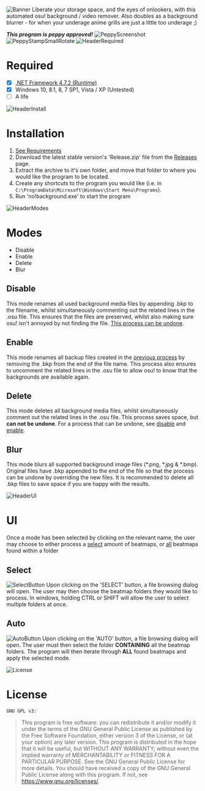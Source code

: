 ![Banner](https://user-images.githubusercontent.com/16698604/75624773-613fb600-5bf2-11ea-91e1-678ef262bb6f.png)
Liberate your storage space, and the eyes of onlookers, with this automated osu! background / video remover. Also doubles as a background blurrer - for when your underage anime grills are just a little too underage ;)

***This program is peppy approved!***
![PeppyScreenshot](https://user-images.githubusercontent.com/16698604/75625527-e8445c80-5bf9-11ea-9328-a03ce0cf49f4.png)![PeppyStampSmallRotate](https://user-images.githubusercontent.com/16698604/75625578-66086800-5bfa-11ea-9f3c-5109d993743e.png)
![HeaderRequired](https://user-images.githubusercontent.com/16698604/75624946-55ed8a00-5bf4-11ea-91a2-ddcdd45f2092.png)
# Required
- [x] [.NET Framework 4.7.2 (Runtime)](https://dotnet.microsoft.com/download/dotnet-framework)
- [x] Windows 10, 8.1, 8, 7 SP1, Vista / XP (Untested)
- [ ] A life

![HeaderInstall](https://user-images.githubusercontent.com/16698604/75624945-5423c680-5bf4-11ea-98a0-a1a3d2a6d1c8.png)
# Installation
1. [See Requirements](#requirements)
2. Download the latest stable version's 'Release.zip' file from the [Releases](https://github.com/starflash-studios/osu-backgroundpurger/releases) page.
3. Extract the archive to it's own folder, and move that folder to where you would like the program to be located.
4. Create any shortcuts to the program you would like (i.e. in `C:\ProgramData\Microsoft\Windows\Start Menu\Programs`).
5. Run 'no!background.exe' to start the program

![HeaderModes](https://user-images.githubusercontent.com/16698604/75624881-b7612900-5bf3-11ea-8f3a-6080751e55df.png)
# Modes
* Disable
* Enable
* Delete
* Blur

## Disable
This mode renames all used background media files by appending .bkp to the filename, whilst simultaneously commenting out the related lines in the .osu file. This ensures that the files are preserved, whilst also making sure osu! isn't annoyed by not finding the file. [This process can be undone](#enable).

## Enable
This mode renames all backup files created in the [previous process](#disable) by removing the .bkp from the end of the file name. This process also ensures to uncomment the related lines in the .osu file to allow osu! to know that the backgrounds are available again.

## Delete
This mode deletes all background media files, whilst simultaneously comment out the related lines in the .osu file. This process saves space, but **can not be undone**. For a process that can be undone, see [disable](#disable) and [enable](#enable).

## Blur
This mode blurs all supported background image files (*.png, *.jpg & *.bmp). Original files have .bkp appended to the end of the file so that the process can be undone by overriding the new files. It is recommended to delete all .bkp files to save space if you are happy with the results.

![HeaderUI](https://user-images.githubusercontent.com/16698604/75624880-b62ffc00-5bf3-11ea-814b-f32f03965525.png)
# UI
Once a mode has been selected by clicking on the relevant name, the user may choose to either process a [select](#select) amount of beatmaps, or [all](#auto) beatmaps found within a folder

## Select
![SelectButton](https://user-images.githubusercontent.com/16698604/75624884-bb8d4680-5bf3-11ea-9d48-ad93192acd03.png)
Upon clicking on the 'SELECT' button, a file browsing dialog will open. The user may then choose the beatmap folders they would like to process. In windows, holding CTRL or SHIFT will allow the user to select multiple folders at once.

## Auto
![AutoButton](https://user-images.githubusercontent.com/16698604/75625433-e4fca100-5bf8-11ea-80fb-c6f84ed375a1.png)
Upon clicking on the 'AUTO' button, a file browsing dialog will open. The user must then select the folder **CONTAINING** all the beatmap folders. The program will then iterate through **ALL** found beatmaps and apply the selected mode.

![License](https://user-images.githubusercontent.com/16698604/75624962-7b7a9380-5bf4-11ea-9395-6c818508d7eb.png)
# License
`GNU GPL v3: `
> This program is free software: you can redistribute it and/or modify it under the terms of the GNU General Public License as published by the Free Software Foundation, either version 3 of the License, or (at your option) any later version. This program is distributed in the hope that it will be useful, but WITHOUT ANY WARRANTY; without even the implied warranty of MERCHANTABILITY or FITNESS FOR A PARTICULAR PURPOSE. See the GNU General Public License for more details. You should have received a copy of the GNU General Public License along with this program. If not, see <https://www.gnu.org/licenses/>.
